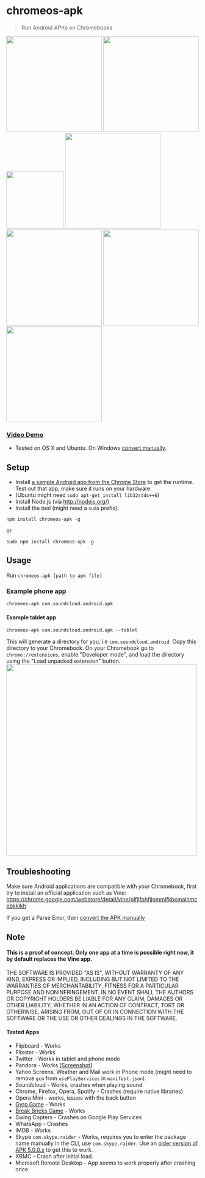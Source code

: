 chromeos-apk
======================

> Run Android APKs on Chromebooks

<img src="http://v14d.com/g/chromeapks/1.png" width="250px" />
<img src="http://v14d.com/g/chromeapks/2.png" width="250px" />
<img src="http://v14d.com/g/chromeapks/7.png" width="150px" />
<img src="http://v14d.com/g/chromeapks/3.png" width="250px" />
<img src="http://v14d.com/g/chromeapks/4.png" width="250px" />
<img src="http://v14d.com/g/chromeapks/5.png" width="250px" />
<img src="http://v14d.com/g/chromeapks/6.png" width="250px" />

### [Video Demo](https://www.youtube.com/watch?v=O-yFLqp_sXs)
- Tested on OS X and Ubuntu. On Windows [convert manually](manually-convert.md).

## Setup
- Install [a sample Android app from the Chrome Store](https://chrome.google.com/webstore/detail/kids-sight-words/inpoiemibmljfjmjmlokfdllnkjejhai) to get the runtime. Test out that app, make sure it runs on your hardware.
- (Ubuntu might need `sudo apt-get install lib32stdc++6`)
- Install Node.js (via http://nodejs.org/)
- Install the tool (might need a `sudo` prefix):
```
npm install chromeos-apk -g
```
or

```
sudo npm install chromeos-apk -g
```

## Usage

Run
`chromeos-apk [path to apk file]`

### Example phone app

```
chromeos-apk com.soundcloud.android.apk
```

#### Example tablet app

```
chromeos-apk com.soundcloud.android.apk --tablet
```

This will generate a directory for you, i.e `com.soundcloud.android`. Copy this directory to your Chromebook.
On your Chromebook go to `chrome://extensions`, enable "Developer mode", and load the directory using the "Load unpacked extension" button.
<img src="http://v14d.com/g/chromeapks/howto.png" width="500px" />

## Troubleshooting

Make sure Android applications are compatible with your Chromebook, first try to install an official application such as Vine:
https://chrome.google.com/webstore/detail/vine/plfjlfohfjjpmmifkbcmalnmcebkklkh

If you get a Parse Error, then [convert the APK manually](manually-convert.md)

## Note

#### This is a proof of concept. Only one app at a time is possible right now, it by default replaces the Vine app.

THE SOFTWARE IS PROVIDED "AS IS", WITHOUT WARRANTY OF ANY KIND, EXPRESS OR
IMPLIED, INCLUDING BUT NOT LIMITED TO THE WARRANTIES OF MERCHANTABILITY,
FITNESS FOR A PARTICULAR PURPOSE AND NONINFRINGEMENT. IN NO EVENT SHALL THE
AUTHORS OR COPYRIGHT HOLDERS BE LIABLE FOR ANY CLAIM, DAMAGES OR OTHER
LIABILITY, WHETHER IN AN ACTION OF CONTRACT, TORT OR OTHERWISE, ARISING FROM,
OUT OF OR IN CONNECTION WITH THE SOFTWARE OR THE USE OR OTHER DEALINGS IN THE
SOFTWARE.

#### Tested Apps

- Flipboard - Works
- Flixster - Works
- Twitter - Works in tablet and phone mode
- Pandora - Works [[Screenshot](http://i.imgur.com/0d8XvXr.png)]
- Yahoo Screens, Weather and Mail work in Phone mode (might need to remove `gcm` from `usePlayServices` in `manifest.json`). 
- Soundcloud - Works, crashes when playing sound
- Chrome, Firefox, Opera, Spotify - Crashes (require native libraries)
- Opera Mini - works, issues with the back button
- [Gyro Game](https://play.google.com/store/apps/details?id=pl.submachine.gyro&hl=en) - Works
- [Break Bricks Game](https://play.google.com/store/apps/details?id=com.tongwei.blockbreaker) - Works 
- Swing Copters - Crashes on Google Play Services
- WhatsApp - Crashes
- IMDB - Works
- Skype `com.skype.raider` - Works, requires you to enter the package name manually in the CLI, use `com.skype.raider`. Use an [older version of APK 5.0.0.x](http://www.androiddrawer.com/20511/download-skype-free-im-video-calls-app-apk/) to get this to work.
- XBMC - Crash after initial load.
- Microsoft Remote Desktop - App seems to work properly after crashing once.  
